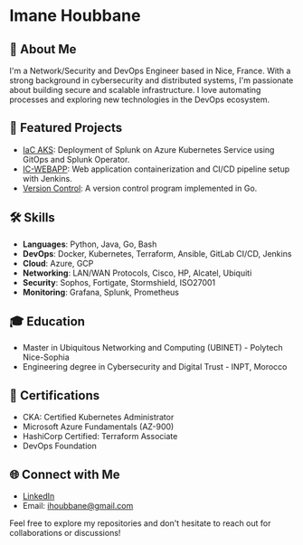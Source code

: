 # Imane Houbbane

## 👋 About Me
I'm a Network/Security and DevOps Engineer based in Nice, France. With a strong background in cybersecurity and distributed systems, I'm passionate about building secure and scalable infrastructure. I love automating processes and exploring new technologies in the DevOps ecosystem.

## 🚀 Featured Projects

- [IaC AKS](https://github.com/ImaneHoubbane99/IaC-Splunk-Operator): Deployment of Splunk on Azure Kubernetes Service using GitOps and Splunk Operator.
- [IC-WEBAPP](https://github.com/ImaneHoubbane99/file-rouge): Web application containerization and CI/CD pipeline setup with Jenkins.
- [Version Control](https://github.com/ImaneHoubbane99/Version-control): A version control program implemented in Go.

## 🛠 Skills
- **Languages**: Python, Java, Go, Bash
- **DevOps**: Docker, Kubernetes, Terraform, Ansible, GitLab CI/CD, Jenkins
- **Cloud**: Azure, GCP
- **Networking**: LAN/WAN Protocols, Cisco, HP, Alcatel, Ubiquiti
- **Security**: Sophos, Fortigate, Stormshield, ISO27001
- **Monitoring**: Grafana, Splunk, Prometheus

## 🎓 Education
- Master in Ubiquitous Networking and Computing (UBINET) - Polytech Nice-Sophia
- Engineering degree in Cybersecurity and Digital Trust - INPT, Morocco

## 📜 Certifications
- CKA: Certified Kubernetes Administrator
- Microsoft Azure Fundamentals (AZ-900)
- HashiCorp Certified: Terraform Associate
- DevOps Foundation

## 🌐 Connect with Me
- [LinkedIn](https://www.linkedin.com/in/imane-houbbane/)
- Email: ihoubbane@gmail.com

Feel free to explore my repositories and don't hesitate to reach out for collaborations or discussions!
